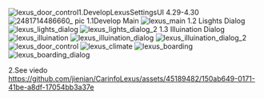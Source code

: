 ![lexus_door_control](https://github.com/jienian/CarinfoLexus/assets/45189482/c4ba09fb-fe92-4b91-bd26-ec82138277ff)1.DevelopLexusSettingsUI 4.29-4.30
![2481714486660_ pic](https://github.com/jienian/CarinfoLexus/assets/45189482/a9f34cab-2e63-4692-bec1-6f4bd3790a20)
1.1Develop Main 
![lexus_main](https://github.com/jienian/CarinfoLexus/assets/45189482/fb08faf7-ee1f-47ca-8180-bba6787be4fb)
1.2 Lisghts Dialog 
![lexus_lights_dialog](https://github.com/jienian/CarinfoLexus/assets/45189482/26261044-cefd-42fe-9b45-b3be11fd7217)
![lexus_lights_dialog_2](https://github.com/jienian/CarinfoLexus/assets/45189482/fe3dc2f3-cefa-43f8-bf5b-f14ad78e2f61)
1.3 Illuination Dialog
![lexus_illuination](https://github.com/jienian/CarinfoLexus/assets/45189482/8f0a089b-6c35-4188-b2e7-8186be5ddd35)
![lexus_illuination_dialog](https://github.com/jienian/CarinfoLexus/assets/45189482/2aee9081-e504-4782-ac9a-d2636c5076de)
![lexus_illuination_dialog_2](https://github.com/jienian/CarinfoLexus/assets/45189482/bd4f5e55-d166-4631-abf3-2a70f92db488)
![lexus_door_control](https://github.com/jienian/CarinfoLexus/assets/45189482/fb8c9302-7fd3-4007-93f3-d014f6a990ac)
![lexus_climate](https://github.com/jienian/CarinfoLexus/assets/45189482/bbf0ace5-f2c6-41ee-9e3f-d184d5c3e4da)
![lexus_boarding](https://github.com/jienian/CarinfoLexus/assets/45189482/8d8f2cb2-9999-4b65-91c4-f48b39b4a559)
![lexus_boarding_dialog](https://github.com/jienian/CarinfoLexus/assets/45189482/3af152ae-3f08-4e97-9aae-82d8b96e43cc)


2.See viedo
https://github.com/jienian/CarinfoLexus/assets/45189482/150ab649-0171-41be-a8df-17054bb3a37e

